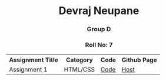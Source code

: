 <div align="center">
    <h1 align="center">Devraj Neupane</h1>
    <h3 align="center">Group D</h3>
    <h3 align="center">Roll No: 7</h3>
</div>

<div align="center">
  <table>
    <tr>
        <th>Assignment Title</th>
        <th>Category</th>
        <th>Code</th>
        <th>Github Page</th>
    </tr>
    <tr>
      <td>Assignment 1</td>
      <td>HTML/CSS</td>
      <!-- TODO: Really? -->
      <td><a href="https://github.com/devrajneupane/LFSWEF/tree/main/Day1">Code</a></td>
      <td><a href="https://devrajneupane.github.io/LFSWEF/Day1/index.html">Host</a></td>
    </tr>
  </table>
</div>

